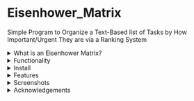 # Eisenhower_Matrix
Simple Program to Organize a Text-Based list of Tasks by How Important/Urgent They are via a Ranking System

<details>
<summary> What is an Eisenhower Matrix? </summary>

## What is an Eisenhower Matrix?
TODO:
- Provide links to articles 
- Provide brief description of why it's useful 

</details>
<details>
<summary> Functionality </summary>

## Functionality 

- Mention that this is not a note-taking resource. This is also not meant to replace the usefulness of a calendar. 

<details>
<summary> Entering Tasks </summary>

### Entering Tasks
The user needs to enter a list of tasks, either by selecting a text file filled with tasks (each on it's own line), or by manually typing them into the program one-by-one. 

</details>
<details>
<summary> Ranking Process </summary>

### Ranking Process
The user can select from the menu to rank the tasks by either importance or urgency. This will prompt a question-answer series where the program asks the user to select from two tasks which one is more important/urgent. Once the user has answered all the questions, the program will rank the tasks based on the responses. 

#### Example
Say the user enters the following tasks in the following order: 
Wash Car
Go on Walk
Laundry
Then the user asks to rank the tasks by importance. The program will then prompt:
Which is more important? 'Go on walk' or 'Laundry'?
If the user selects 'Laundry' then that task will receive a lower ranking than the other. 

### Completed List
The tasks can only be organized into an Eisenhower Matrix prioritized list once the user has ranked them in both importance and urgency. 

Once the user has ranked all tasks, the tasks are assigned a 2 dimensional ranking where the lowest ranking in both importance and urgency is (0,0). The next most important, but equally as urgent task, is ranked ().

This reveals a matrix with coordinates:

```
  Least │    (0,1)               (1,1)
        │ Most Important      Leas Important
        │ Less Urgent         Less Urgent
Urgency │
        │    (0,0)               (1,0)
        │ Most Important      Less Important
        │ Most Urgent         Less Urgent
   Most ▼
         ◄───────────────────────────────────
         Most         Importance        Least
```
The final list is next sorted starting from the (0,0) coordinate working linearly to the top right of the matrix. 

</details>
</details>
<details>
<summary> Install </summary>

# Install

TODO

</details>
<details>
<summary> Features </summary>

# Features

TODO 

<details>
<summary> Possible Future Features </summary>

  - Provide default sorting patterns for the user as a checkbox
    - Example: Sort list of tasks by:
      - Easiest
      - Most Important
      - Most Urgent
      - 2nd Easiest
      - 2nd Most Important
      - 2nd Most Urgent
      - etc.
  - Create a standard file type like .priority
    - Make it standard text readable in markdown format
      - use (0,0,0) before each task for (Importance, Urgency, Ease) sorting
      - use (C,0,0,0) before each complete task 
    - Make it have comments ignored with something like #ignore this comment, but probably not the '#' because that might mess with Markdown format
    - Possible improvement would be allowing for nested tasks (ideally in markdown format)
    - Include the time/date of the last ranking in the file somewhere 
  - Make it so you can send an executable to a customer, along with a .priority file, and they can run it to provide the developer with the resulting .priority file they can then use to determine the future of the project.
    - Providing a customer specific menu on startup (Are you ___ Customer?) and then proceeding based on that would be a nice way to handle this. 
  - Allow for reading in a .priority file, then dynamically adding tasks that are then sorted or not.
    - Maybe have an indicator next to unsorted tasks and a progress bar that always shows how many tasks in % are sorted or not. 
  - Biggest thorns to deal with where this program is currently lacking:
    - handling nested tasks
    - handling tasks that rely on other tasks being accomplished before they can be accomplished. Call it, sequential reliance on another task. This would theoretically change the order of importance.
      - For example, if Task B MUST be done before Task A (i.g. Task B is implement playing a file, while Task A is to add a play button) then the user selecting Task B to have a higher importance than task A should raise the importance of Task A since it has to be done first.
      - Another example: It would be confusing for the customer to rank the importance of "Buttons have tooltips" and "Buttons exist" when the latter clearly has to come first. 
  - OS independent: Is there a way to compile several executables that are wrapped in one executable which then picks the correct executable to use based on the OS calling it?
  - Runnable in a web browser. 
  - Runnable on mobile. 
  - Integration with Todoist, Google Tasks, or others possible. 
  - Making the ranking process "smarter" by mimicking techniques similar to active recall and spaced repetition. 
    - Example: User has 50 tasks. Ranking them all by importance should, at some point, loop back to the beginning of the list to heighten the likelyhood that Task 1 being ranked higher than Task 49 is true. Basically, even if all tasks are technically ranked in order, there should be some overlap of tasks the user is asked to rank to ensure a higher degree of certainty.
  - Make this a linux package that can be installed by most package managers
  - Thus far the thinking has been that each project would be it's own text file, but it would be cool to rank ALL tasks a user has, including tasks from multiple projects, into one big ranked list.
  - Giving every task a unique ID makes the most sense for sorting, organizing, uniquely identifying, etc.
    - I wonder if you could sort projects by having a known table of ID's for a given project, task's subtasks, or even filters. So theoretically you could create a filter for a person you've delegated tasks and then rank the tasks for that person specifically without separating the tasks into a different project.
  - Would be really cool to see if there's a "mode" you could apply to this program to gear it more towards learning a topic.
  - Add a "I'm feeling lucky" function that selects a random task for you to do
  - Option to export the list in such a way that you can easily print the tasks out on playing cards and they're numbered in order plus other info like who it's assigned to
  - Option to print most important+urgent task on thermal printer
  - Features that apply to a team aka shared document
    - Some way of syncing a document. Probably best if it uses github or something under the hood
    - Ideally there's a way for phone user's to use this. Ranking from your phone would be a fun pass-time.
    - Definitely need to add an option for assigning tasks to different people(s).
    - Would be cool to add a feature where if multiple people rank a task differently, it flags it as a point of contention to be hashed out
  - I wonder if there would be any value to adding a deadline option. Maybe even several deadline options like Start-By, Mile-Stone-By, Due-By dates.
  - Auditing the list is a tough nut to crack. Some tasks seem important at the time but end up not being very important. Same with Urgency. Having the user continuously audit the list I think is the only way to really combat this. 
  
</details>

</details>
<details>
<summary> Screenshots </summary>

# Screenshots 

TODO 

</details>
<details>
<summary> Acknowledgements </summary>

# Acknowledgements 

TODO:
- Add Asciiflow
- Add FTXUI
- Add 

</details>
